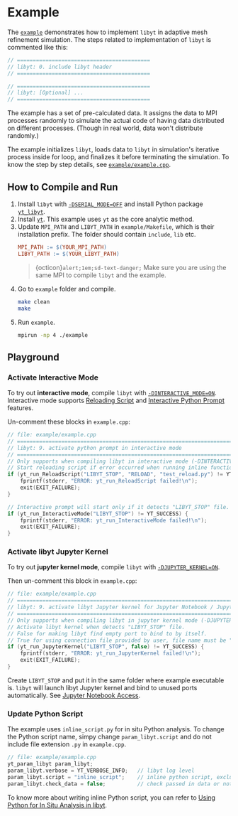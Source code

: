 # Example

The [`example`](https://github.com/yt-project/libyt/blob/main/example) demonstrates how to implement `libyt` in adaptive mesh refinement simulation.
The steps related to implementation of `libyt` is commented like this:
```c++
// ==========================================
// libyt: 0. include libyt header
// ==========================================

// ==========================================
// libyt: [Optional] ...
// ==========================================
```

The example has a set of pre-calculated data.
It assigns the data to MPI processes randomly to simulate the actual code of having data distributed on different processes. (Though in real world, data won't distribute randomly.) 

The example initializes `libyt`, loads data to `libyt` in simulation's iterative process inside for loop, and finalizes it before terminating the simulation. To know the step by step details, see [`example/example.cpp`](https://github.com/yt-project/libyt/blob/main/example/example.cpp).


## How to Compile and Run

1. Install `libyt` with [`-DSERIAL_MODE=OFF`](./how-to-install.md#dserial-mode) and install Python package [`yt_libyt`](./how-to-install.md#yt-libyt).
2. Install [`yt`](https://yt-project.org/). This example uses `yt` as the core analytic method.
3. Update `MPI_PATH` and `LIBYT_PATH` in `example/Makefile`, which is their installation prefix. The folder should contain `include`, `lib` etc.
   ```makefile
   MPI_PATH := $(YOUR_MPI_PATH)
   LIBYT_PATH := $(YOUR_LIBYT_PATH)
   ```
   > {octicon}`alert;1em;sd-text-danger;` Make sure you are using the same MPI to compile `libyt` and the example.
4. Go to `example` folder and compile.
   ```bash
   make clean
   make
   ```
5. Run `example`.
   ```bash
   mpirun -np 4 ./example
   ```

## Playground

### Activate Interactive Mode

To try out **interactive mode**, compile `libyt` with [`-DINTERACTIVE_MODE=ON`](./how-to-install.md#dinteractive-mode).
Interactive mode supports [Reloading Script](./in-situ-python-analysis/reloading-script.md#reloading-script) and [Interactive Python Prompt](./in-situ-python-analysis/interactive-python-prompt.md#interactive-python-prompt) features.

Un-comment these blocks in `example.cpp`:
```c++
// file: example/example.cpp
// =======================================================================================================
// libyt: 9. activate python prompt in interactive mode
// =======================================================================================================
// Only supports when compiling libyt in interactive mode (-DINTERACTIVE_MODE)
// Start reloading script if error occurred when running inline functions, or it detects "LIBYT_STOP" file.
if (yt_run_ReloadScript("LIBYT_STOP", "RELOAD", "test_reload.py") != YT_SUCCESS) {
    fprintf(stderr, "ERROR: yt_run_ReloadScript failed!\n");
    exit(EXIT_FAILURE);
}

// Interactive prompt will start only if it detects "LIBYT_STOP" file.
if (yt_run_InteractiveMode("LIBYT_STOP") != YT_SUCCESS) {
    fprintf(stderr, "ERROR: yt_run_InteractiveMode failed!\n");
    exit(EXIT_FAILURE);
}
```

### Activate libyt Jupyter Kernel

To try out **jupyter kernel mode**, compile `libyt` with [`-DJUPYTER_KERNEL=ON`](./how-to-install.md#djupyter-kernel).

Then un-comment this block in `example.cpp`:
```c++
// file: example/example.cpp
// =======================================================================================================
// libyt: 9. activate libyt Jupyter kernel for Jupyter Notebook / JupyterLab access
// =======================================================================================================
// Only supports when compiling libyt in jupyter kernel mode (-DJUPYTER_KERNEL)
// Activate libyt kernel when detects "LIBYT_STOP" file.
// False for making libyt find empty port to bind to by itself.
// True for using connection file provided by user, file name must be "libyt_kernel_connection.json".
if (yt_run_JupyterKernel("LIBYT_STOP", false) != YT_SUCCESS) {
    fprintf(stderr, "ERROR: yt_run_JupyterKernel failed!\n");
    exit(EXIT_FAILURE);
}
```

Create `LIBYT_STOP` and put it in the same folder where example executable is.
`libyt` will launch libyt Jupyter kernel and bind to unused ports automatically. See [Jupyter Notebook Access](./in-situ-python-analysis/jupyter-notebook/jupyter-notebook-access.md#jupyter-notebook-access).

### Update Python Script
The example uses `inline_script.py` for in situ Python analysis. 
To change the Python script name, simpy change `param_libyt.script` and do not include file extension `.py` in `example.cpp`. 

```c++
// file: example/example.cpp
yt_param_libyt param_libyt;
param_libyt.verbose = YT_VERBOSE_INFO;   // libyt log level
param_libyt.script = "inline_script";    // inline python script, excluding ".py"
param_libyt.check_data = false;          // check passed in data or not
```

To know more about writing inline Python script, you can refer to [Using Python for In Situ Analysis in libyt](./in-situ-python-analysis/index.md#using-python-for-in-situ-analysis-in-libyt).

